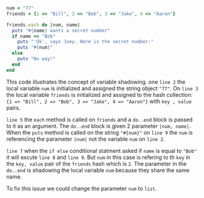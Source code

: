 ```ruby
num = "77"
friends = {1 => "Bill", 2 => "Bob", 3 => "Jake", 4 => "Aaron"}

friends.each do |num, name|
  puts "#{name} wants a secret number"
  if name == "Bob"
    puts "'Ok', says Joey. Here is the secret number:"
    puts "#{num}"
  else
    puts "No way!"
  end
end
```

This code illustrates the concept of variable shadowing. one `line 2` the local variable `num` is initialized and assigned the string object `"77"`. On `line 3` the local variable `friends` is initialized and assigned to the hash collection: `{1 => "Bill", 2 => "Bob", 3 => "Jake", 4 => "Aaron"}` with `key , value` pairs. 

`line 5` the `each` method is called on `friends` and a `do..end` block is passed to it as an argument. The `do..end` block is given 2 parameter `|num, name|`. When the `puts` method is called on the string `"#{num}"` on `line 9` the `num` is referencing the parameter `|num|` not the variable `num` on `line 2`. 

`line 7` when the `if else` conditional statment asked if `name` is equal to `"Bob"` it will excute `line 8` and `line 9`. But `num` in this case is refering to th `key` in the `key, value` pair of the `friends` hash which is `2`. The parameter in the `do..end` is shadowing the local variable `num` because they share the same name.

To fix this issue we could change the parameter `num` to `list`.